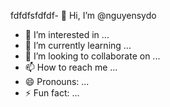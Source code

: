 fdfdfsfdfdf- 👋 Hi, I’m @nguyensydo
- 👀 I’m interested in ...
- 🌱 I’m currently learning ...
- 💞️ I’m looking to collaborate on ...
- 📫 How to reach me ...
- 😄 Pronouns: ...
- ⚡ Fun fact: ...

<!---
nguyensydo/nguyensydo is a ✨ special ✨ repository because its `README.md` (this file) appears on your GitHub profile.
You can click the Preview link to take a look at your changes.
--->
